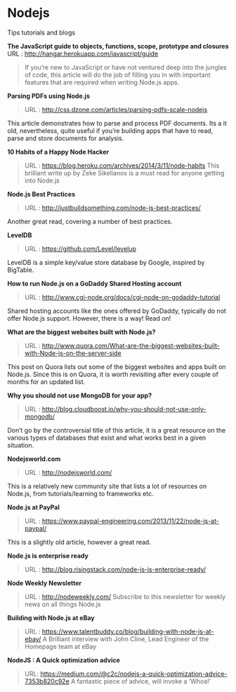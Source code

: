 # Nodejs
Tips tutorials and blogs


**The JavaScript guide to objects, functions, scope, prototype and closures**
URL : http://hangar.herokuapp.com/javascript/guide 

>If you’re new to JavaScript or have not ventured deep into the jungles of code, this article will do the job of filling you in with important features that are required when writing Node.js apps. 


**Parsing PDFs using Node.js** 
>URL : http://css.dzone.com/articles/parsing-pdfs-scale-nodejs

This article demonstrates how to parse and process PDF documents. Its a it old, nevertheless, quite useful if you’re building apps that have to read, parse and store documents for analysis.


**10 Habits of a Happy Node Hacker**
>URL : https://blog.heroku.com/archives/2014/3/11/node-habits 
This brilliant write up by Zeke Sikelianos is a must read for anyone getting into Node.js


**Node.js Best Practices**
>URL : http://justbuildsomething.com/node-js-best-practices/ 

Another great read, covering a number of best practices.


**LevelDB**
>URL : https://github.com/Level/levelup 

LevelDB is a simple key/value store database by Google, inspired by BigTable.


**How to run Node.js on a GoDaddy Shared Hosting account**
>URL : http://www.cgi-node.org/docs/cgi-node-on-godaddy-tutorial 

Shared hosting accounts like the ones offered by GoDaddy, typically do not offer Node.js support. However, there is a way! Read on!


**What are the biggest websites built with Node.js?**
>URL : http://www.quora.com/What-are-the-biggest-websites-built-with-Node-js-on-the-server-side 

This post on Quora lists out some of the biggest websites and apps built on Node.js. Since this is on Quora, it is worth revisiting after every couple of months for an updated list.


**Why you should not use MongoDB for your app?**
>URL : http://blog.cloudboost.io/why-you-should-not-use-only-mongodb/ 

Don’t go by the controversial title of this article, it is a great resource on the various types of databases that exist and what works best in a given situation. 


**Nodejsworld.com**
>URL : http://nodejsworld.com/ 

This is a relatively new community site that lists a lot of resources on Node.js, from tutorials/learning to frameworks etc. 


**Node.js at PayPal**
>URL : https://www.paypal-engineering.com/2013/11/22/node-js-at-paypal/ 

This is a slightly old article, however a great read.


**Node.js is enterprise ready**

>URL : http://blog.risingstack.com/node-js-is-enterprise-ready/ 


**Node Weekly Newsletter**

>URL : http://nodeweekly.com/ 
Subscribe to this newsletter for weekly news on all things Node.js


**Building with Node.js at eBay**

>URL : https://www.talentbuddy.co/blog/building-with-node-js-at-ebay/ 
A Brilliant interview with John Cline, Lead Engineer of the Homepage team at eBay


**NodeJS : A Quick optimization advice**

>URL: https://medium.com/@c2c/nodejs-a-quick-optimization-advice-7353b820c92e 
A fantastic piece of advice, will invoke a ‘Whoa!’
